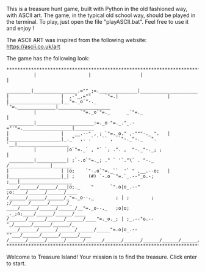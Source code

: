 This is a treasure hunt game, built with Python in the old fashioned way, with ASCII art. The game, in the typical old school way, should be played in the terminal. 
To play, just open the file "playASCII.bat". Feel free to use it and enjoy !


The ASCII ART was inspired from the following website:
https://ascii.co.uk/art


The game has the following look:

    *******************************************************************************
              |                   |                  |                     |
     _________|________________.=""_;=.______________|_____________________|_______
    |                   |  ,-"_,=""     `"=.|                  |
    |___________________|__"=._o`"-._        `"=.______________|___________________
              |                `"=._o`"=._      _`"=._                     |
     _________|_____________________:=._o "=._."_.-="'"=.__________________|_______
    |                   |    __.--" , ; `"=._o." ,-"""-._ ".   |
    |___________________|_._"  ,. .` ` `` ,  `"-._"-._   ". '__|___________________
              |           |o`"=._` , "` `; .". ,  "-._"-._; ;              |
     _________|___________| ;`-.o`"=._; ." ` '`."\` . "-._ /_______________|_______
    |                   | |o;    `"-.o`"=._``  '` " ,__.--o;   |
    |___________________|_| ;     (#) `-.o `"=.`_.--"_o.-; ;___|___________________
    ____/______/______/___|o;._    "      `".o|o_.--"    ;o;____/______/______/____
    /______/______/______/_"=._o--._        ; | ;        ; ;/______/______/______/_
    ____/______/______/______/__"=._o--._   ;o|o;     _._;o;____/______/______/____
    /______/______/______/______/____"=._o._; | ;_.--"o.--"_/______/______/______/_
    ____/______/______/______/______/_____"=.o|o_.--""___/______/______/______/____
    /______/______/______/______/______/______/______/______/______/______/[_______
    *******************************************************************************
    

Welcome to Treasure Island! 
Your mission is to find the treasure.
Click enter to start.
